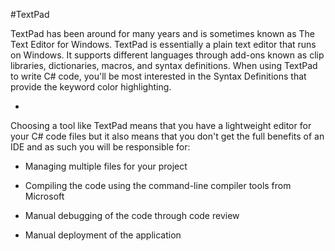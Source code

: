 #TextPad

TextPad has been around for many years and is sometimes known as The Text Editor for Windows. TextPad is essentially a plain text editor that runs on Windows. It supports different languages through add-ons known as clip libraries, dictionaries, macros, and syntax definitions. When using TextPad to write C# code, you'll be most interested in the Syntax Definitions that provide the keyword color highlighting.

-

Choosing a tool like TextPad means that you have a lightweight editor for your C# code files but it also means that you don't get the full benefits of an IDE and as such you will be responsible for:

- Managing multiple files for your project

- Compiling the code using the command-line compiler tools from Microsoft

- Manual debugging of the code through code review

- Manual deployment of the application